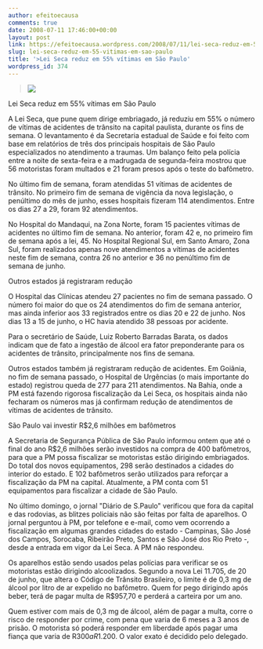 ```yaml
---
author: efeitoecausa
comments: true
date: 2008-07-11 17:46:00+00:00
layout: post
link: https://efeitoecausa.wordpress.com/2008/07/11/lei-seca-reduz-em-55-vitimas-em-sao-paulo/
slug: lei-seca-reduz-em-55-vitimas-em-sao-paulo
title: '>Lei Seca reduz em 55% vítimas em São Paulo'
wordpress_id: 374
---
```


>[![](http://bp0.blogger.com/_XtLLz2xI81Y/SHeeF_F49DI/AAAAAAAAAMg/BHGR5AqLkfw/s320/racha9.jpg)](http://bp0.blogger.com/_XtLLz2xI81Y/SHeeF_F49DI/AAAAAAAAAMg/BHGR5AqLkfw/s1600-h/racha9.jpg)  


  
  
Lei Seca reduz em 55% vítimas em São Paulo   
  
  
  
A Lei Seca, que pune quem dirige embriagado, já reduziu em 55% o número de vítimas de acidentes de trânsito na capital paulista, durante os fins de semana. O levantamento é da Secretaria estadual de Saúde e foi feito com base em relatórios de três dos principais hospitais de São Paulo especializados no atendimento a traumas. Um balanço feito pela polícia entre a noite de sexta-feira e a madrugada de segunda-feira mostrou que 56 motoristas foram multados e 21 foram presos após o teste do bafômetro.   
  
No último fim de semana, foram atendidas 51 vítimas de acidentes de trânsito. No primeiro fim de semana de vigência da nova legislação, o penúltimo do mês de junho, esses hospitais fizeram 114 atendimentos. Entre os dias 27 a 29, foram 92 atendimentos.   
  
No Hospital do Mandaqui, na Zona Norte, foram 15 pacientes vítimas de acidentes no último fim de semana. No anterior, foram 42 e, no primeiro fim de semana após a lei, 45. No Hospital Regional Sul, em Santo Amaro, Zona Sul, foram realizados apenas nove atendimentos a vítimas de acidentes neste fim de semana, contra 26 no anterior e 36 no penúltimo fim de semana de junho.   
  
  
  
Outros estados já registraram redução   
  
O Hospital das Clínicas atendeu 27 pacientes no fim de semana passado. O número foi maior do que os 24 atendimentos do fim de semana anterior, mas ainda inferior aos 33 registrados entre os dias 20 e 22 de junho. Nos dias 13 a 15 de junho, o HC havia atendido 38 pessoas por acidente.   
  
Para o secretário de Saúde, Luiz Roberto Barradas Barata, os dados indicam que de fato a ingestão de álcool era fator preponderante para os acidentes de trânsito, principalmente nos fins de semana.   
  
Outros estados também já registraram redução de acidentes. Em Goiânia, no fim de semana passado, o Hospital de Urgências (o mais importante do estado) registrou queda de 277 para 211 atendimentos. Na Bahia, onde a PM está fazendo rigorosa fiscalização da Lei Seca, os hospitais ainda não fecharam os números mas já confirmam redução de atendimentos de vítimas de acidentes de trânsito.   
  
  
  
São Paulo vai investir R$2,6 milhões em bafômetros   
  
A Secretaria de Segurança Pública de São Paulo informou ontem que até o final do ano R$2,6 milhões serão investidos na compra de 400 bafômetros, para que a PM possa fiscalizar se motoristas estão dirigindo embriagados. Do total dos novos equipamentos, 298 serão destinados a cidades do interior do estado. E 102 bafômetros serão utilizados para reforçar a fiscalização da PM na capital. Atualmente, a PM conta com 51 equipamentos para fiscalizar a cidade de São Paulo.   
  
No último domingo, o jornal "Diário de S.Paulo" verificou que fora da capital e das rodovias, as blitzes policiais não são feitas por falta de aparelhos. O jornal perguntou à PM, por telefone e e-mail, como vem ocorrendo a fiscalização em algumas grandes cidades do estado - Campinas, São José dos Campos, Sorocaba, Ribeirão Preto, Santos e São José dos Rio Preto -, desde a entrada em vigor da Lei Seca. A PM não respondeu.   
  
Os aparelhos estão sendo usados pelas polícias para verificar se os motoristas estão dirigindo alcoolizados. Segundo a nova Lei 11.705, de 20 de junho, que altera o Código de Trânsito Brasileiro, o limite é de 0,3 mg de álcool por litro de ar expelido no bafômetro. Quem for pego dirigindo após beber, terá de pagar multa de R$957,70 e perderá a carteira por um ano.   
  
Quem estiver com mais de 0,3 mg de álcool, além de pagar a multa, corre o risco de responder por crime, com pena que varia de 6 meses a 3 anos de prisão. O motorista só poderá responder em liberdade após pagar uma fiança que varia de R$300 a R$1.200. O valor exato é decidido pelo delegado. 
